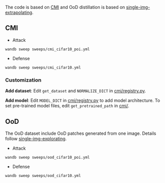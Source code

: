 The code is based on [CMI](https://github.com/zju-vipa/CMI) and OoD distillation is based on [single-img-extrapolating](https://github.com/yukimasano/single-img-extrapolating).


## CMI

* Attack
```shell
wandb sweep sweeps/cmi_cifar10_poi.yml
```
* Defense
```shell
wandb sweep sweeps/cmi_cifar10.yml
```


### Customization

**Add dataset**:
Edit `get_dataset` and `NORMALIZE_DICT` in [cmi/registry.py](cmi/registry.py).

**Add model**: Edit `MODEL_DICT` in [cmi/registry.py](cmi/registry.py) to add model architecture.
To set pre-trained model files, edit `get_pretrained_path` in [cmi/](cmi/utils/config.py).


## OoD

The OoD dataset include OoD patches generated from one image. Details follow [single-img-explorating](https://github.com/yukimasano/single-img-extrapolating/tree/master/data_generation).

* Attack
```shell
wandb sweep sweeps/ood_cifar10_poi.yml
```
* Defense
```shell
wandb sweep sweeps/ood_cifar10.yml
```
